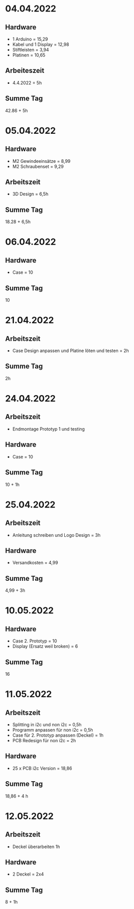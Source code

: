 # 04.04.2022

## Hardware
- 1 Arduino = 15,29
- Kabel und 1 Display = 12,98
- Stiftleisten = 3,94
- Platinen = 10,65

## Arbeiteszeit
- 4.4.2022 = 5h

## Summe Tag

42.86 + 5h

# 05.04.2022

## Hardware
- M2 Gewindeeinsätze = 8,99
- M2 Schraubenset = 9,29

## Arbeitszeit
- 3D Design = 6,5h

## Summe Tag

18.28 + 6,5h

# 06.04.2022

## Hardware

- Case = 10

## Summe Tag

10

# 21.04.2022

## Arbeitszeit
- Case Design anpassen und Platine löten und testen = 2h

## Summe Tag

2h

# 24.04.2022

## Arbeitszeit
- Endmontage Prototyp 1 und testing

## Hardware

- Case = 10

## Summe Tag

10 + 1h

# 25.04.2022

## Arbeitszeit

- Anleitung schreiben und Logo Design = 3h

## Hardware

- Versandkosten = 4,99

## Summe Tag

4,99 + 3h

# 10.05.2022

## Hardware
- Case 2. Prototyp = 10
- Display (Ersatz weil broken) = 6

## Summe Tag

16

# 11.05.2022

## Arbeitszeit

- Splitting in i2c und non i2c = 0,5h
- Programm anpassen für non i2c = 0,5h
- Case für 2. Prototyp anpassen (Deckel) = 1h
- PCB Redesign für non i2c = 2h

## Hardware

- 25 x PCB i2c Version = 18,86

## Summe Tag

18,86 + 4 h

# 12.05.2022

## Arbeitszeit

- Deckel überarbeiten 1h

## Hardware

- 2 Deckel = 2x4

## Summe Tag

8 + 1h
